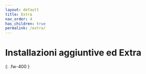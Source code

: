```yaml
---
layout: default
title: Extra
nav_order: 4
has_children: true
permalink: /extra/
---
```


# Installazioni aggiuntive ed Extra
{: .fw-400 }
